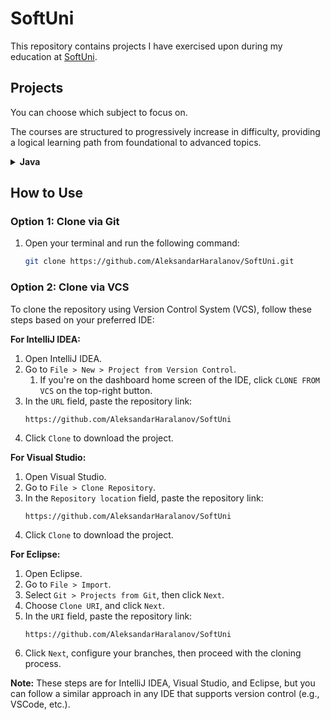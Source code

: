 # SoftUni

This repository contains projects I have exercised upon during my education at [SoftUni](https://softuni.bg/).

## Projects

You can choose which subject to focus on. 

The courses are structured to progressively increase in difficulty, providing a logical learning path from foundational to advanced topics.

<details>
  <summary><b>Java</b></summary>
  <ul>
    <li>
      <details>
        <summary>Basics</summary>
        <ul>
          <li><a href="src/io/github/aleksandarharalanov/softuni/java/basics/firststepsincoding/lab">First Steps In Coding - Lab</a></li>
          <li><a href="src/io/github/aleksandarharalanov/softuni/java/basics/firststepsincoding/exercise">First Steps In Coding - Exercise</a></li>
          <li><a href="src/io/github/aleksandarharalanov/softuni/java/basics/conditionalstatements/lab">Conditional Statements - Lab</a></li>
          <li><a href="src/io/github/aleksandarharalanov/softuni/java/basics/conditionalstatements/exercise">Conditional Statements - Exercise</a></li>
          <li><a href="src/io/github/aleksandarharalanov/softuni/java/basics/conditionalstatements/advanced/lab">Conditional Statements Advanced - Lab</a></li>
          <li><a href="src/io/github/aleksandarharalanov/softuni/java/basics/conditionalstatements/advanced/exercise">Conditional Statements Advanced - Exercise</a></li>
          <li>For Loop - Lab</li>
          <li>For Loop - Exercise</li>
          <li>While Loop - Lab</li>
          <li>While Loop - Exercise</li>
          <li>Nested Loops - Lab</li>
          <li>Nested Loops - Exercise</li>
        </ul>
      </details>
    </li>
    <li>
      <details>
        <summary>Fundamentals</summary>
        <ul>
            <li>None at the moment.</li>
        </ul>
      </details>
    </li>
  </ul>
</details>

## How to Use

### Option 1: Clone via Git

1. Open your terminal and run the following command:
    ```bash
    git clone https://github.com/AleksandarHaralanov/SoftUni.git
    ```

### Option 2: Clone via VCS

To clone the repository using Version Control System (VCS), follow these steps based on your preferred IDE:

**For IntelliJ IDEA:**

1. Open IntelliJ IDEA.
2. Go to `File > New > Project from Version Control`.
    1. If you're on the dashboard home screen of the IDE, click `CLONE FROM VCS` on the top-right button.
3. In the `URL` field, paste the repository link:
    ```
    https://github.com/AleksandarHaralanov/SoftUni
    ```
4. Click `Clone` to download the project.

**For Visual Studio:**

1. Open Visual Studio.
2. Go to `File > Clone Repository`.
3. In the `Repository location` field, paste the repository link:
    ```
    https://github.com/AleksandarHaralanov/SoftUni
    ```
4. Click `Clone` to download the project.

**For Eclipse:**

1. Open Eclipse.
2. Go to `File > Import`.
3. Select `Git > Projects from Git`, then click `Next`.
4. Choose `Clone URI`, and click `Next`.
5. In the `URI` field, paste the repository link:
    ```
    https://github.com/AleksandarHaralanov/SoftUni
    ```
6. Click `Next`, configure your branches, then proceed with the cloning process.

**Note:** These steps are for IntelliJ IDEA, Visual Studio, and Eclipse, but you can follow a similar approach in any IDE that supports version control (e.g., VSCode, etc.).
